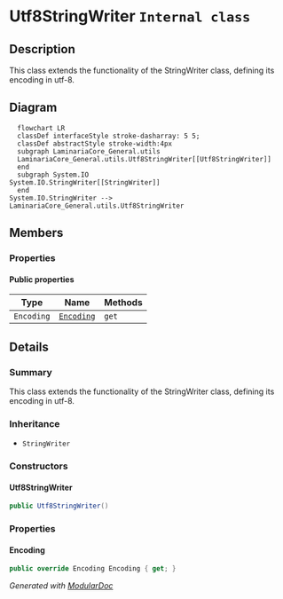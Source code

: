 # Utf8StringWriter `Internal class`

## Description
This class extends the functionality of the StringWriter class, defining its
            encoding in utf-8.

## Diagram
```mermaid
  flowchart LR
  classDef interfaceStyle stroke-dasharray: 5 5;
  classDef abstractStyle stroke-width:4px
  subgraph LaminariaCore_General.utils
  LaminariaCore_General.utils.Utf8StringWriter[[Utf8StringWriter]]
  end
  subgraph System.IO
System.IO.StringWriter[[StringWriter]]
  end
System.IO.StringWriter --> LaminariaCore_General.utils.Utf8StringWriter
```

## Members
### Properties
#### Public  properties
| Type | Name | Methods |
| --- | --- | --- |
| `Encoding` | [`Encoding`](#encoding) | `get` |

## Details
### Summary
This class extends the functionality of the StringWriter class, defining its
            encoding in utf-8.

### Inheritance
 - `StringWriter`

### Constructors
#### Utf8StringWriter
```csharp
public Utf8StringWriter()
```

### Properties
#### Encoding
```csharp
public override Encoding Encoding { get; }
```

*Generated with* [*ModularDoc*](https://github.com/hailstorm75/ModularDoc)
